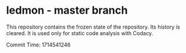 # ledmon - master branch

This repository contains the frozen state of the repository.
Its history is cleared. It is used only for static code
analysis with Codacy.

Commit Time: 1714541246